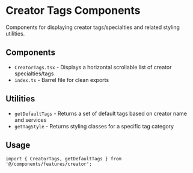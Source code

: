# Creator Tags Components

Components for displaying creator tags/specialties and related styling utilities.

## Components

- `CreatorTags.tsx` - Displays a horizontal scrollable list of creator specialties/tags
- `index.ts` - Barrel file for clean exports

## Utilities

- `getDefaultTags` - Returns a set of default tags based on creator name and services
- `getTagStyle` - Returns styling classes for a specific tag category

## Usage

```tsx
import { CreatorTags, getDefaultTags } from '@/components/features/creator';
```